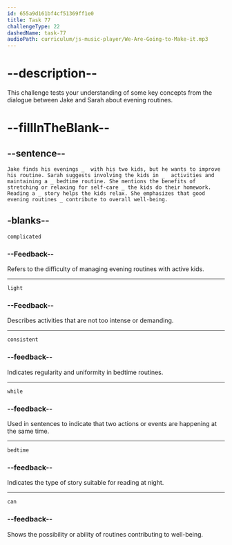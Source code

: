 ```yaml
---
id: 655a9d161bf4cf51369ff1e0
title: Task 77
challengeType: 22
dashedName: task-77
audioPath: curriculum/js-music-player/We-Are-Going-to-Make-it.mp3
---
```


<!--
AUDIO REFERENCE: 
(entire dialogue)
-->

# --description--

This challenge tests your understanding of some key concepts from the dialogue between Jake and Sarah about evening routines.

# --fillInTheBlank--

## --sentence--

`Jake finds his evenings _  with his two kids, but he wants to improve his routine. Sarah suggests involving the kids in _  activities and maintaining a _ bedtime routine. She mentions the benefits of stretching or relaxing for self-care _ the kids do their homework. Reading a _ story helps the kids relax. She emphasizes that good evening routines _ contribute to overall well-being.`

## -blanks--

`complicated`

### --Feedback--

Refers to the difficulty of managing evening routines with active kids.

---

`light`

### --Feedback--

Describes activities that are not too intense or demanding.

---

`consistent`

### --feedback--

Indicates regularity and uniformity in bedtime routines.

---

`while`

### --feedback--

Used in sentences to indicate that two actions or events are happening at the same time.

---

`bedtime`

### --feedback--

Indicates the type of story suitable for reading at night.

---

`can`

### --feedback--

Shows the possibility or ability of routines contributing to well-being.

